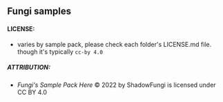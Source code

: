 ## Fungi samples

#### LICENSE:

- varies by sample pack, please check each folder's LICENSE.md file. though it's typically `cc-by 4.0`

##### ATTRIBUTION:
- _Fungi's Sample Pack Here_ © 2022 by ShadowFungi is licensed under CC BY 4.0 




